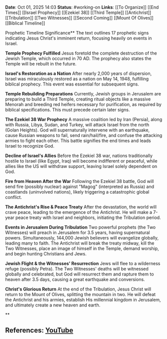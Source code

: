 **Date**: Oct 01, 2025 14:03
**Status**: #working-on
**Links**: [[To Organize]] [[End Times]] [[Israel Prophecy]] [[Ezekiel 38]] [[Third Temple]] [[Antichrist]] [[Tribulation]] [[Two Witnesses]] [[Second Coming]] [[Mount Of Olives]] [[Biblical Timeline]]

Prophetic Timeline Significance**
The text outlines 17 prophetic signs indicating Jesus Christ's imminent return, focusing heavily on events in Israel.

**Temple Prophecy Fulfilled**
Jesus foretold the complete destruction of the Jewish Temple, which occurred in 70 AD. The prophecy also states the Temple will be rebuilt in the future.

**Israel's Restoration as a Nation**
After nearly 2,000 years of dispersion, Israel was miraculously restored as a nation on May 14, 1948, fulfilling biblical prophecy. This event was essential for subsequent signs.

**Temple Rebuilding Preparations**
Currently, Jewish groups in Jerusalem are preparing to build a Third Temple, creating ritual objects like a massive Menorah and breeding red heifers necessary for purification, as required by biblical specifications. This must precede certain later signs.

**The Ezekiel 38 War Prophecy**
A massive coalition led by Iran (Persia), along with Russia, Libya, Sudan, and Turkey, will attack Israel from the north (Golan Heights). God will supernaturally intervene with an earthquake, cause Russian weapons to fail, send rain/hail/fire, and confuse the attacking armies to fight each other. This battle signifies the end times and leads Israel to recognize God.

**Decline of Israel's Allies**
Before the Ezekiel 38 war, nations traditionally hostile to Israel (like Egypt, Iraq) will become indifferent or peaceful, while allies like the US will withdraw support, leaving Israel solely dependent on God.

**Fire from Heaven After the War**
Following the Ezekiel 38 battle, God will send fire (possibly nuclear) against "Magog" (interpreted as Russia) and coastlands (uninvolved nations), likely triggering a catastrophic global conflict.

**The Antichrist's Rise & Peace Treaty**
After the devastation, the world will crave peace, leading to the emergence of the Antichrist. He will make a 7-year peace treaty with Israel and neighbors, initiating the Tribulation period.

**Events in Jerusalem During Tribulation**
Two powerful prophets (the Two Witnesses) will preach in Jerusalem for 3.5 years, having supernatural powers. Simultaneously, 144,000 Jewish believers will evangelize globally, leading many to faith. The Antichrist will break the treaty midway, kill the Two Witnesses, place an image of himself in the Temple, demand worship, and begin hunting Christians and Jews.

**Jewish Flight & the Witnesses' Resurrection**
Jews will flee to a wilderness refuge (possibly Petra). The Two Witnesses' deaths will be witnessed globally and celebrated, but God will resurrect them and rapture them to heaven after 3.5 days, causing a great earthquake and conversions.

**Christ's Glorious Return**
At the end of the Tribulation, Jesus Christ will return to the Mount of Olives, splitting the mountain in two. He will defeat the Antichrist and his armies, establish His millennial kingdom in Jerusalem, and ultimately create a new heaven and earth.

**

## References: [YouTube](https://www.youtube.com/watch?v=f-MMr5k20O8)
